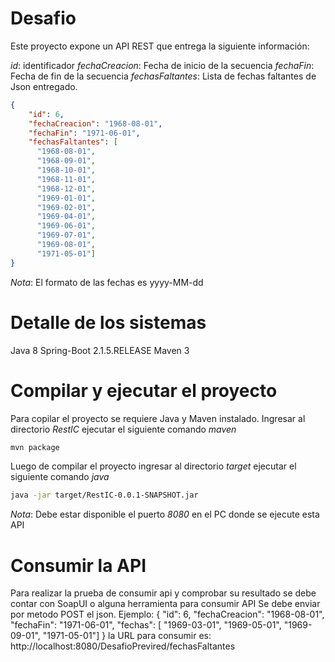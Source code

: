 # Desafio

Este proyecto expone un API REST que entrega la siguiente información:

*id*: identificador
*fechaCreacion*: Fecha de inicio de la secuencia
*fechaFin*: Fecha de fin de la secuencia
*fechasFaltantes*: Lista de fechas faltantes de Json entregado.
```json
{
    "id": 6,
    "fechaCreacion": "1968-08-01",
    "fechaFin": "1971-06-01",
    "fechasFaltantes": [
      "1968-08-01",
      "1968-09-01",
      "1968-10-01",
      "1968-11-01",
      "1968-12-01",
      "1969-01-01",
      "1969-02-01",
      "1969-04-01",
      "1969-06-01",
      "1969-07-01",
      "1969-08-01",
      "1971-05-01"]
}

```
*Nota*:
El formato de las fechas es yyyy-MM-dd

# Detalle de los sistemas

Java 8
Spring-Boot 2.1.5.RELEASE
Maven 3


# Compilar y ejecutar el proyecto

Para copilar el proyecto se requiere Java y Maven instalado.
Ingresar al directorio *RestIC* ejecutar el siguiente comando *maven*

```bash
mvn package
```

Luego de compilar el proyecto ingresar al directorio *target* ejecutar el siguiente comando *java*

```bash
java -jar target/RestIC-0.0.1-SNAPSHOT.jar
```
*Nota*:
Debe estar disponible el puerto *8080* en el PC donde se ejecute esta API

# Consumir la API

Para realizar la prueba de consumir api y comprobar su resultado se debe contar con SoapUI o alguna herramienta para consumir API
Se debe enviar por metodo POST el json. Ejemplo:
{
    "id": 6,
    "fechaCreacion": "1968-08-01",
    "fechaFin": "1971-06-01",
    "fechas": [
      "1969-03-01",
      "1969-05-01",
      "1969-09-01",
      "1971-05-01"]
}
la URL para consumir es:
http://localhost:8080/DesafioPrevired/fechasFaltantes

